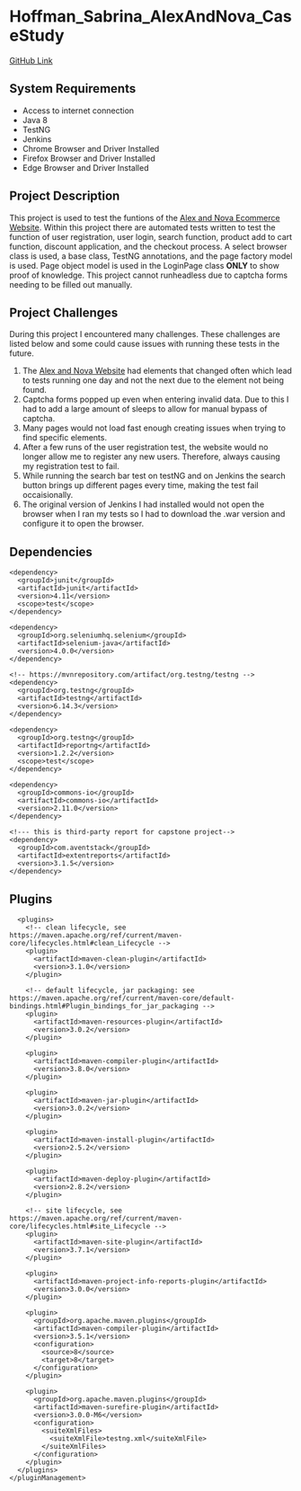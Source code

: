 # Hoffman_Sabrina_AlexAndNova_CaseStudy
[GitHub Link](https://github.com/sabhoff/Hoffman_Sabrina_AlexAndNova_CaseStudy.git)

## System Requirements
* Access to internet connection
* Java 8
* TestNG
* Jenkins
* Chrome Browser and Driver Installed
* Firefox Browser and Driver Installed
* Edge Browser and Driver Installed

## Project Description
This project is used to test the funtions of the [Alex and Nova Ecommerce Website](https://www.alexandnova.com/). Within this project there are automated tests written to test the function of user registration, user login, search function, product add to cart function, discount application, and the checkout process. A select browser class is used, a base class, TestNG annotations, and the page factory model is used. Page object model is used in the LoginPage class **ONLY** to show proof of knowledge. This project cannot runheadless due to captcha forms needing to be filled out manually. 

## Project Challenges
During this project I encountered many challenges. These challenges are listed below and some could cause issues with running these tests in the future.
1. The [Alex and Nova Website](https://www.alexandnova.com/) had elements that changed often which lead to tests running one day and not the next due to the element not being found. 
2. Captcha forms popped up even when entering invalid data. Due to this I had to add a large amount of sleeps to allow for manual bypass of captcha.
3. Many pages would not load fast enough creating issues when trying to find specific elements.
4. After a few runs of the user registration test, the website would no longer allow me to register any new users. Therefore, always causing my registration test to fail.
5. While running the search bar test on testNG and on Jenkins the search button brings up different pages every time, making the test fail occaisionally.
6. The original version of Jenkins I had installed would not open the browser when I ran my tests so I had to download the .war version and configure it to open the browser.

## Dependencies
<dependencies>
  
    <dependency>
      <groupId>junit</groupId>
      <artifactId>junit</artifactId>
      <version>4.11</version>
      <scope>test</scope>
    </dependency>

    <dependency>
      <groupId>org.seleniumhq.selenium</groupId>
      <artifactId>selenium-java</artifactId>
      <version>4.0.0</version>
    </dependency>

    <!-- https://mvnrepository.com/artifact/org.testng/testng -->
    <dependency>
      <groupId>org.testng</groupId>
      <artifactId>testng</artifactId>
      <version>6.14.3</version>
    </dependency>

    <dependency>
      <groupId>org.testng</groupId>
      <artifactId>reportng</artifactId>
      <version>1.2.2</version>
      <scope>test</scope>
    </dependency>

    <dependency>
      <groupId>commons-io</groupId>
      <artifactId>commons-io</artifactId>
      <version>2.11.0</version>
    </dependency>

    <!--- this is third-party report for capstone project-->
    <dependency>
      <groupId>com.aventstack</groupId>
      <artifactId>extentreports</artifactId>
      <version>3.1.5</version>
    </dependency>
  </dependencies>
  
  ## Plugins
  
  <pluginManagement><!-- lock down plugins versions to avoid using Maven defaults (may be moved to parent pom) -->
  
      <plugins>
        <!-- clean lifecycle, see https://maven.apache.org/ref/current/maven-core/lifecycles.html#clean_Lifecycle -->
        <plugin>
          <artifactId>maven-clean-plugin</artifactId>
          <version>3.1.0</version>
        </plugin>
        
        <!-- default lifecycle, jar packaging: see https://maven.apache.org/ref/current/maven-core/default-bindings.html#Plugin_bindings_for_jar_packaging -->
        <plugin>
          <artifactId>maven-resources-plugin</artifactId>
          <version>3.0.2</version>
        </plugin>
        
        <plugin>
          <artifactId>maven-compiler-plugin</artifactId>
          <version>3.8.0</version>
        </plugin>
        
        <plugin>
          <artifactId>maven-jar-plugin</artifactId>
          <version>3.0.2</version>
        </plugin>
        
        <plugin>
          <artifactId>maven-install-plugin</artifactId>
          <version>2.5.2</version>
        </plugin>
        
        <plugin>
          <artifactId>maven-deploy-plugin</artifactId>
          <version>2.8.2</version>
        </plugin>
        
        <!-- site lifecycle, see https://maven.apache.org/ref/current/maven-core/lifecycles.html#site_Lifecycle -->
        <plugin>
          <artifactId>maven-site-plugin</artifactId>
          <version>3.7.1</version>
        </plugin>
        
        <plugin>
          <artifactId>maven-project-info-reports-plugin</artifactId>
          <version>3.0.0</version>
        </plugin>
        
        <plugin>
          <groupId>org.apache.maven.plugins</groupId>
          <artifactId>maven-compiler-plugin</artifactId>
          <version>3.5.1</version>
          <configuration>
            <source>8</source>
            <target>8</target>
          </configuration>
        </plugin>
  
        <plugin>
          <groupId>org.apache.maven.plugins</groupId>
          <artifactId>maven-surefire-plugin</artifactId>
          <version>3.0.0-M6</version>
          <configuration>
            <suiteXmlFiles>
              <suiteXmlFile>testng.xml</suiteXmlFile>
            </suiteXmlFiles>
          </configuration>
        </plugin>
      </plugins>
    </pluginManagement>

